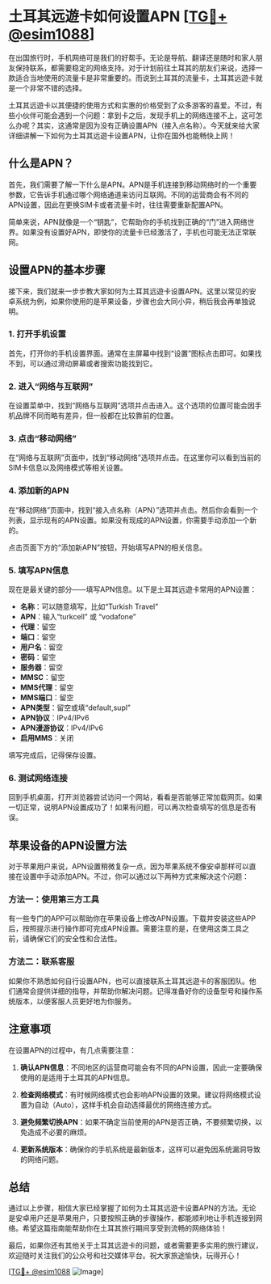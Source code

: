 # 土耳其远遊卡如何设置APN [[TG💪+ @esim1088](https://t.me/s/esim1088)]

在出国旅行时，手机网络可是我们的好帮手。无论是导航、翻译还是随时和家人朋友保持联系，都需要稳定的网络支持。对于计划前往土耳其的朋友们来说，选择一款适合当地使用的流量卡是非常重要的。而说到土耳其的流量卡，土耳其远遊卡就是一个非常不错的选择。

土耳其远遊卡以其便捷的使用方式和实惠的价格受到了众多游客的喜爱。不过，有些小伙伴可能会遇到一个问题：拿到卡之后，发现手机上的网络连接不上，这可怎么办呢？其实，这通常是因为没有正确设置APN（接入点名称）。今天就来给大家详细讲解一下如何为土耳其远遊卡设置APN，让你在国外也能畅快上网！

## 什么是APN？

首先，我们需要了解一下什么是APN。APN是手机连接到移动网络时的一个重要参数，它告诉手机通过哪个网络通道来访问互联网。不同的运营商会有不同的APN设置，因此在更换SIM卡或者流量卡时，往往需要重新配置APN。

简单来说，APN就像是一个“钥匙”，它帮助你的手机找到正确的“门”进入网络世界。如果没有设置好APN，即使你的流量卡已经激活了，手机也可能无法正常联网。

## 设置APN的基本步骤

接下来，我们就来一步步教大家如何为土耳其远遊卡设置APN。这里以常见的安卓系统为例，如果你使用的是苹果设备，步骤也会大同小异，稍后我会再单独说明。

### 1. 打开手机设置

首先，打开你的手机设置界面。通常在主屏幕中找到“设置”图标点击即可。如果找不到，可以通过滑动屏幕或者搜索功能找到它。

### 2. 进入“网络与互联网”

在设置菜单中，找到“网络与互联网”选项并点击进入。这个选项的位置可能会因手机品牌不同而略有差异，但一般都在比较靠前的位置。

### 3. 点击“移动网络”

在“网络与互联网”页面中，找到“移动网络”选项并点击。在这里你可以看到当前的SIM卡信息以及网络模式等相关设置。

### 4. 添加新的APN

在“移动网络”页面中，找到“接入点名称（APN）”选项并点击。然后你会看到一个列表，显示现有的APN设置。如果没有现成的APN设置，你需要手动添加一个新的。

点击页面下方的“添加新APN”按钮，开始填写APN的相关信息。

### 5. 填写APN信息

现在是最关键的部分——填写APN信息。以下是土耳其远遊卡常用的APN设置：

- **名称**：可以随意填写，比如“Turkish Travel”
- **APN**：输入“turkcell” 或 “vodafone”
- **代理**：留空
- **端口**：留空
- **用户名**：留空
- **密码**：留空
- **服务器**：留空
- **MMSC**：留空
- **MMS代理**：留空
- **MMS端口**：留空
- **APN类型**：留空或填“default,supl”
- **APN协议**：IPv4/IPv6
- **APN漫游协议**：IPv4/IPv6
- **启用MMS**：关闭

填写完成后，记得保存设置。

### 6. 测试网络连接

回到手机桌面，打开浏览器尝试访问一个网站，看看是否能够正常加载网页。如果一切正常，说明APN设置成功了！如果有问题，可以再次检查填写的信息是否有误。

## 苹果设备的APN设置方法

对于苹果用户来说，APN设置稍微复杂一点，因为苹果系统不像安卓那样可以直接在设置中手动添加APN。不过，你可以通过以下两种方式来解决这个问题：

### 方法一：使用第三方工具

有一些专门的APP可以帮助你在苹果设备上修改APN设置。下载并安装这些APP后，按照提示进行操作即可完成APN设置。需要注意的是，在使用这类工具之前，请确保它们的安全性和合法性。

### 方法二：联系客服

如果你不熟悉如何自行设置APN，也可以直接联系土耳其远遊卡的客服团队。他们通常会提供详细的指导，并帮助你解决问题。记得准备好你的设备型号和操作系统版本，以便客服人员更好地为你服务。

## 注意事项

在设置APN的过程中，有几点需要注意：

1. **确认APN信息**：不同地区的运营商可能会有不同的APN设置，因此一定要确保使用的是适用于土耳其的APN信息。
   
2. **检查网络模式**：有时候网络模式也会影响APN设置的效果。建议将网络模式设置为自动（Auto），这样手机会自动选择最优的网络连接方式。

3. **避免频繁切换APN**：如果不确定当前使用的APN是否正确，不要频繁切换，以免造成不必要的麻烦。

4. **更新系统版本**：确保你的手机系统是最新版本，这样可以避免因系统漏洞导致的网络问题。

## 总结

通过以上步骤，相信大家已经掌握了如何为土耳其远遊卡设置APN的方法。无论是安卓用户还是苹果用户，只要按照正确的步骤操作，都能顺利地让手机连接到网络。希望这篇指南能帮助你在土耳其旅行期间享受到流畅的网络体验！

最后，如果你还有其他关于土耳其远遊卡的问题，或者需要更多实用的旅行建议，欢迎随时关注我们的公众号和社交媒体平台。祝大家旅途愉快，玩得开心！

[[TG💪+ @esim1088](https://t.me/s/esim1088) ![Image](https://i.postimg.cc/4NQfJmqS/Snipaste-2025-05-13-00-14-12.png)]